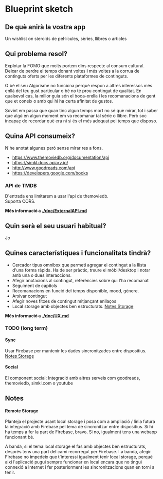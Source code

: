 # Blueprint sketch

## De què anirà la vostra app

Un wishlist on steroids de pel·lícules, sèries, llibres o articles

## Qui problema resol?

Explotar la FOMO que molts portem dins respecte al consum cultural.
Deixar de perdre el temps donant voltes i més voltes a la corrua de continguts
oferts per les diferents plataformes de continguts.

O bé el seu Algorisme no funciona perquè respon a altres interessos més enllà
del teu gust particular o bé no té prou contingut de qualitat.
En qualsevol cas, la millor guia són el boca-orella i les recomanacions de gent
que et coneix o amb qui hi ha certa afinitat de gustos.

Sovint em passa que quan tinc algun temps mort no sé què mirar, tot i saber que
algú en algun moment em va recomanar tal sèrie o llibre. Però soc incapaç de
recordar què era ni si és el més adequat pel temps que disposo.

## Quina API consumeix?

N'he anotat algunes però sense mirar res a fons.

- https://www.themoviedb.org/documentation/api
- https://simkl.docs.apiary.io/
- http://www.goodreads.com/api
- https://developers.google.com/books

### API de TMDB

D'entrada ens limitarem a usar l'api de themoviedb.  
Suporta CORS.  

**Més informació a [./doc/ExternalAPI.md](doc/ExternalAPI.md)**

## Quin serà el seu usuari habitual?

Jo

## Quines característiques i funcionalitats tindrà?

- Cercador tipus omnibox que permeti agregar el contingut a la llista d'una
  forma ràpida. Ha de ser pràctic, treure el mòbil/desktop i notar amb una o
  dues interaccions.
- Afegir anotacions al contingut, referències sobre qui l'ha recomanat
- Seguiment de capítols
- Recomanacions en funció del temps disponible, mood, gènere.
- Arxivar contingut
- Afegir noves fitxes de contingut mitjançant enllaços
- Local storage amb objectes ben estructurats. [Notes Storage](#remote-storage)

**Més informació a [./doc/UX.md](doc/UX.md)**

### TODO (long term)

#### Sync

Usar Firebase per mantenir les dades sincronitzades entre dispositius.
[Notes Storage](#remote-storage)

#### Social

El component social: Integració amb altres serveis com goodreads, themoviedb,
simkl.com o youtube

## Notes

#### Remote Storage

Planteja el projecte usant local storage i posa com a ampliació / línia
futura la integració amb Firebase pel tema de sincronitzar entre dispositius.
Si hi ha temps a fer la part de Firebase, bravo. Si no, igualment tens una
webapp funcionant bé.

A banda, si el tema local storage el fas amb objectes ben estructurats, després
tens una part del camí recorregut per Firebase. I a banda, afegir Firebase no
impedeix que t'interessi igualment tenir local storage, perquè així l'aplicació
pugui sempre funcionar en local encara que no tingui connexió a Internet i fer
posteriorment les sincronitzacions quan en torni a tenir.
